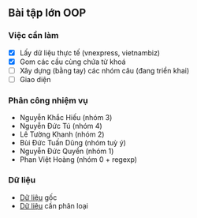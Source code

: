 ## Bài tập lớn OOP
### Việc cần làm

  * [x] Lấy dữ liệu thực tế (vnexpress, vietnambiz)
  * [x] Gom các cầu cùng chứa từ khoá
  * [ ] Xây dựng (bằng tay) các nhóm câu (đang triển khai)
  * [ ] Giao diện
### Phân công nhiệm vụ
 - Nguyễn Khắc Hiếu (nhóm 3)
 - Nguyễn Đức Tú (nhóm 4)
 - Lê Tường Khanh (nhóm 2)
 - Bùi Đức Tuấn Dũng (nhóm tuỳ ý)
 - Nguyễn Đức Quyền (nhóm 1)
 - Phan Việt Hoàng (nhóm 0 + regexp)
### Dữ liệu
 - [Dữ liệu](https://drive.google.com/drive/folders/1R-uOQwijG809PDvgvWHRTWaOuRfK1ZPN) gốc 
 - [Dữ liệu](https://drive.google.com/open?id=1wY00AwJT80oDiV4sFuQb-xFQHTlVI9pA) cần phân loại
